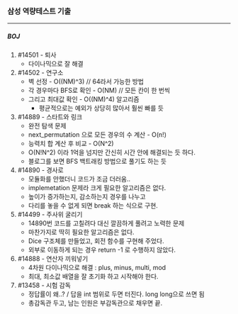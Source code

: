 ### 삼성 역량테스트 기출

___

##### BOJ

1. #14501 - 퇴사
   - 다이나믹으로 잘 해결
2. #14502 - 연구소
   - 벽 선정 - O((NM)^3) // 64라서 가능한 방법
   - 각 경우마다 BFS로 확인 - O(NM) // 모든 칸이 한 번씩
   - 그리고 최대값 확인 - O((NM)^4) 알고리즘
     - 평균적으로는 예외가 상당히 많아서 훨씬 빠를 듯
3. #14889 - 스타트와 링크
   - 완전 탐색 문제
   - next_permutation 으로 모든 경우의 수 계산 - O(n!)
   - 능력치 합 계산 후 비교 - O(N^2)
   - O(N!N^2) 이라 1억을 넘지만 간신히 시간 안에 해결되는 듯 하다.
   - 블로그를 보면 BFS 백트래킹 방법으로 풀기도 하는 듯
4. #14890  - 경사로
   - 모듈화를 안했더니 코드가 조금 더러움..
   - implemetation 문제라 크게 필요한 알고리즘은 없다.
   - 높이가 증가하는지, 감소하는지 경우를 나누고
   - 다리를 놓을 수 없게 되면 break 하는 식으로 구현.
5. #14499 - 주사위 굴리기
   - 14890번 코드를 고칠려다 대신 깔끔하게 풀려고 노력한 문제
   - 마찬가지로 딱히 필요한 알고리즘은 없다.
   - Dice 구조체를 만들었고, 회전 함수를 구현해 주었다.
   - 외부로 이동하게 되는 경우 return -1 로 수행하지 않았다.
6. #14888 - 연산자 끼워넣기
   - 4차원 다이나믹으로 해결 : plus, minus, multi, mod
   - 최대, 최소값 배열을 잘 초기화 하고 시작해야 한다. 
7. #13458 - 시험 감독
   - 정답률이 왜..? / 답을 int 범위로 두면 터진다. long long으로 쓰면 됨
   - 총감독관 두고, 남는 인원은 부감독관으로 채우면 끝.